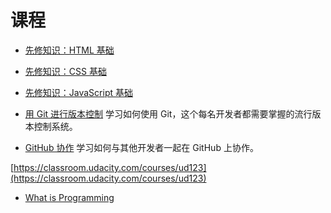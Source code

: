 # 课程

-   [先修知识：HTML 基础](https://classroom.udacity.com/nanodegrees/nd0011-cn/parts/37bd9f3b-9fd2-49a1-9743-9fe227c59ccc)
-   [先修知识：CSS 基础](https://classroom.udacity.com/nanodegrees/nd0011-cn/parts/9edd0a90-da62-438d-a898-0b66ed9f8efa)
-   [先修知识：JavaScript 基础](https://classroom.udacity.com/nanodegrees/nd0011-cn/parts/912d73e9-5591-44db-9b8a-340faf1376e4)

- [用 Git 进行版本控制](https://cn.udacity.com/course/version-control-with-git--ud123)
学习如何使用 Git，这个每名开发者都需要掌握的流行版本控制系统。
- [GitHub 协作](https://cn.udacity.com/course/github-collaboration--ud456)
学习如何与其他开发者一起在 GitHub 上协作。

[https://classroom.udacity.com/courses/ud123](https://classroom.udacity.com/courses/ud123)

- [What is Programming](https://classroom.udacity.com/courses/ud994)
<!--stackedit_data:
eyJoaXN0b3J5IjpbMTg4Mjg4NDIzMiwxMjk1MDMyOTE4XX0=
-->